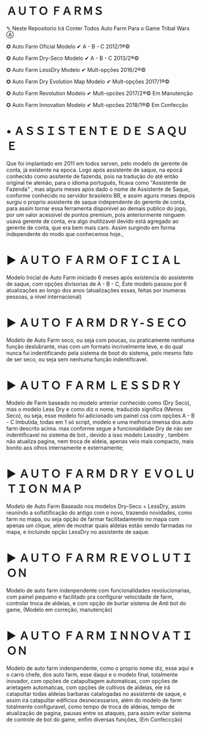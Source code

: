 # ＡＵＴＯ ＦＡＲＭＳ

✎ Neste Repositorio Irá Conter Todos Auto Farm Para o Game Tribal Wars Ⓐ

✪ Auto Farm Oficial              Modelo  ✔ A - B - C    2012/1®©

✪ Auto Farm Dry-Seco             Modelo  ✔ A - B - C    2013/2®©

✪ Auto Farm LessDry              Modelo  ✔ Mult-opções  2016/2®©

✪ Auto Farm Dry Evolution Map    Modelo  ✔ Mult-opções  2017/1®©

✪ Auto Farm Revolution           Modelo  ✔ Mult-opcões  2017/2®©  Em Manutenção

✪ Auto Farm Innovation           Modelo  ✔ Mult-opcões  2018/1®©  Em Confecção



# • ＡＳＳＩＳＴＥＮＴＥ ＤＥ ＳＡＱＵＥ 

Que foi implantado em 2011 em todos serven, pelo modelo de gerente de conta, já existente na epoca. Logo após assistente de saque, na epocá conhecido como assitente de fazenda, pois na tradução do até então original tw alemão, para o idioma português, ficava como "Assistente de Fazenda" , mas alguns meses após dado o nome de Assistente de Saque, conforme conhecido no servidor brasileiro BR, e assim aguns meses depois surgiu o proprio assistente de saque independente do gerente de conta, para assim tornar essa ferramenta disponivel ao demais publico do jogo, por um valor acessivel de pontos premium, pois anteriormente ninguem usava gerente de conta, era algo inutilizavel devido está agregado ao gerente de conta, que era bem mais caro. Assim surgindo em forma independente do modo que conhecemos hoje., 

# ► ＡＵＴＯ ＦＡＲＭ ＯＦＩＣＩＡＬ

Modelo Inicial de Auto Farm iniciado 6 meses após existencia do assistente de saque, com opções divisorias de A - B - C, Este modelo passou por 6 atualizações ao longo dos anos (atualizações essas, feitas por inumeras pessoas, a nivel internacional)

# ► ＡＵＴＯ ＦＡＲＭ ＤＲＹ-ＳＥＣＯ 

Modelo de Auto Farm seco, ou seja com poucas, ou praticamente nenhuma função deslubrante, mas com um formato incrivelmente leve, e do qual nunca fui indentificando pela sistema de boot do sistema, pelo mesmo fato de ser seco, ou seja sem nenhuma função indentificavel. 

# ► ＡＵＴＯ ＦＡＲＭ ＬＥＳＳＤＲＹ

Modelo de Farm baseado no modelo anterior conhecido como (Dry Seco), mas o modelo Less Dry e como diz o nome, traduzido significa (Menos Seco), ou seja, esse modelo foi adicionado um painel css com opções A - B - C Imbutida, todas em 1 só script, modelo e uma melhoria imensa dos auto farm descrito acima. mas conforme segue a funcionalidade Dry de não ser indentificavel no sistema de bot., devido a isso modelo Lessdry , também não atualiza pagina, nem troca de aldeia, apenas veio mais compacto, mais bonito aos olhos internamente e externamente;

# ► ＡＵＴＯ ＦＡＲＭ ＤＲＹ ＥＶＯＬＵＴＩＯＮ ＭＡＰ

Modelo de Auto Farm Baseado nos modelos Dry-Seco + LessDry, assim reunindo a sofistificação do antigo com o novo, trazendo novidades, como farm no mapa, ou seja opção de farmar facilitadamente no mapa com apenas um clique, além de mostrar quais aldeias estão sendo farmadas no mapa, e incluindo opção LessDry no assistente de saque. 

# ► ＡＵＴＯ ＦＡＲＭ ＲＥＶＯＬＵＴＩＯＮ  

Modelo de auto farm indenpendente com funcionalidades revolucionarias, com painel pequeno e facilitado pra configurar velocidade de farm, controlar troca de aldeias, e com opção de burlar sistema de Anti bot do game, (Modelo em correção, manutenção)

# ► ＡＵＴＯ ＦＡＲＭ ＩＮＮＯＶＡＴＩＯＮ 

Modelo de auto farm indenpendente, como o proprio nome diz, esse aqui e o carro chefe, dos auto farm, esse daqui e o modelo final, totalmente inovador, com opções de catapultagem automaticas, com opções de arietagem automaticas, com opções de cultivos de aldeias, ele irá catapultar todas aldeias barbaras catalogadas no assistente de saque, e assim irá catapultar edificios desnecessarios, além do modelo de farm totalmente configuravel, como tempo de troca de aldeias, tempo de atualização de pagina, pausas entre os ataques, para assim evitar sistema de controle de bot do game, enfim diversas funções, (Em Confeccção)



